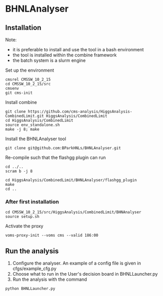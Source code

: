 # BHNLAnalyser

## Installation
Note: 
* it is preferable to install and use the tool in a bash environment
* the tool is installed within the combine framework
* the batch system is a slurm engine

Set up the environment
```
cmsrel CMSSW_10_2_15
cd CMSSW_10_2_15/src
cmsenv
git cms-init
```

Install combine
```
git clone https://github.com/cms-analysis/HiggsAnalysis-CombinedLimit.git HiggsAnalysis/CombinedLimit
cd HiggsAnalysis/CombinedLimit
source env_standalone.sh 
make -j 8; make 
```

Install the BHNLAnalyser tool
```
git clone git@github.com:BParkHNLs/BHNLAnalyser.git
```

Re-compile such that the flashgg plugin can run
```
cd ../..
scram b -j 8

cd HiggsAnalysis/CombinedLimit/BHNLAnalyser/flashgg_plugin
make
cd ..
```

### After first installation
```
cd CMSSW_10_2_15/src/HiggsAnalysis/CombinedLimit/BHNAnalyser
source setup.sh
```

Activate the proxy
```
voms-proxy-init --voms cms --valid 186:00
```

## Run the analysis
1. Configure the analyser. An example of a config file is given in cfgs/example_cfg.py
2. Choose what to run in the User's decision board in BHNLLauncher.py
3. Run the analysis with the command
```
python BHNLLauncher.py
```

